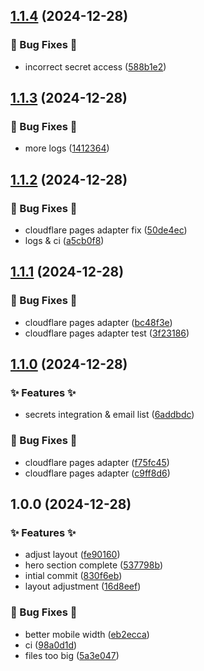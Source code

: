 ## [1.1.4](https://github.com/AtomiCloud/ester.argon/compare/v1.1.3...v1.1.4) (2024-12-28)


### 🐛 Bug Fixes 🐛

* incorrect secret access ([588b1e2](https://github.com/AtomiCloud/ester.argon/commit/588b1e283e4de0a18ab6fa7c88677cfffff987c3))

## [1.1.3](https://github.com/AtomiCloud/ester.argon/compare/v1.1.2...v1.1.3) (2024-12-28)


### 🐛 Bug Fixes 🐛

* more logs ([1412364](https://github.com/AtomiCloud/ester.argon/commit/1412364afa7bd817e0f867db13ff03dda6279753))

## [1.1.2](https://github.com/AtomiCloud/ester.argon/compare/v1.1.1...v1.1.2) (2024-12-28)


### 🐛 Bug Fixes 🐛

* cloudflare pages adapter fix ([50de4ec](https://github.com/AtomiCloud/ester.argon/commit/50de4ec21faa44d6cd60930f6b7ed720db7692a7))
* logs & ci ([a5cb0f8](https://github.com/AtomiCloud/ester.argon/commit/a5cb0f82e1104e9d7478f443b4ab4bfe5bf49b50))

## [1.1.1](https://github.com/AtomiCloud/ester.argon/compare/v1.1.0...v1.1.1) (2024-12-28)


### 🐛 Bug Fixes 🐛

* cloudflare pages adapter ([bc48f3e](https://github.com/AtomiCloud/ester.argon/commit/bc48f3ed4dbe1eb306d21984fce569aedf8d5eeb))
* cloudflare pages adapter test ([3f23186](https://github.com/AtomiCloud/ester.argon/commit/3f23186bd4a7b17abea949c71a01c211e0405597))

## [1.1.0](https://github.com/AtomiCloud/ester.argon/compare/v1.0.0...v1.1.0) (2024-12-28)


### ✨ Features ✨

* secrets integration & email list ([6addbdc](https://github.com/AtomiCloud/ester.argon/commit/6addbdc717a79c11a1a9a66b481ffe9725512f99))


### 🐛 Bug Fixes 🐛

* cloudflare pages adapter ([f75fc45](https://github.com/AtomiCloud/ester.argon/commit/f75fc456cc3c264b8c3d38c2536e58ab676f7ad6))
* cloudflare pages adapter ([c9ff8d6](https://github.com/AtomiCloud/ester.argon/commit/c9ff8d68f4c90f3030edd056623b36a9bf28ae20))

## 1.0.0 (2024-12-28)


### ✨ Features ✨

* adjust layout ([fe90160](https://github.com/AtomiCloud/ester.argon/commit/fe90160bc4c0d6450b74e2ce2a201e60af95e99f))
* hero section complete ([537798b](https://github.com/AtomiCloud/ester.argon/commit/537798be757c2ebe8ce2a960f5e1bcc6876af813))
* intial commit ([830f6eb](https://github.com/AtomiCloud/ester.argon/commit/830f6eb981c7cfb3d5dda4178a709ea023edec95))
* layout adjustment ([16d8eef](https://github.com/AtomiCloud/ester.argon/commit/16d8eef41ce28cfeb7f686536dd188026e674250))


### 🐛 Bug Fixes 🐛

* better mobile width ([eb2ecca](https://github.com/AtomiCloud/ester.argon/commit/eb2ecca3630cf80bbd2892790f96829e5fa6c003))
* ci ([98a0d1d](https://github.com/AtomiCloud/ester.argon/commit/98a0d1d8d860879ad26037dab093ad15cc0244c5))
* files too big ([5a3e047](https://github.com/AtomiCloud/ester.argon/commit/5a3e047b8225c915e015e81976df9076f138610a))
